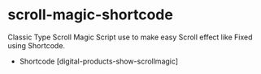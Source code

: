 # scroll-magic-shortcode
Classic Type Scroll Magic Script use to make easy Scroll effect like Fixed using Shortcode.

* Shortcode [digital-products-show-scrollmagic]
